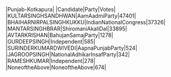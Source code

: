  
|Punjab-Kotkapura|
|Candidate|Party|Votes|
|KULTARSINGHSANDHWAN|AamAadmiParty|47401|
|BHAIHARNIRPALSINGHKUKKU|IndianNationalCongress|37326|
|MANTARSINGHBRAR|ShiromaniAkaliDal|33895|
|AVTARKRISHAN|BahujanSamajParty|1278|
|GURDEEPSINGH|Independent|585|
|SURINDERKUMARDWIVEDI|AapnaPunjabParty|524|
|JAGROOPSINGH|NationalAdhikarInsafParty|342|
|RAMESHKUMAR|Independent|278|
|NoneoftheAbove|NoneoftheAbove|674|

